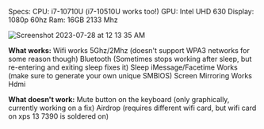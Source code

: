 Specs: 
CPU: i7-10710U   (i7-10510U works too!)
GPU: Intel UHD 630
Display: 1080p 60hz
Ram: 16GB 2133 Mhz

![Screenshot 2023-07-28 at 12 13 35 AM](https://github.com/DaddySwift/XPS-13-7390-MacOS/assets/93786629/65d7d9cd-c6d3-486c-ad6b-1fe6b8022007)


**What works:**
Wifi works 5Ghz/2Mhz (doesn't support WPA3 networks for some reason though)
Bluetooth (Sometimes stops working after sleep, but re-entering and exiting sleep fixes it)
Sleep 
iMessage/Facetime Works (make sure to generate your own unique SMBIOS)
Screen Mirroring Works
Hdmi

**What doesn't work:**
Mute button on the keyboard (only graphically, currently working on a fix) 
Airdrop (requires different wifi card, but wifi card on xps 13 7390 is soldered on)



